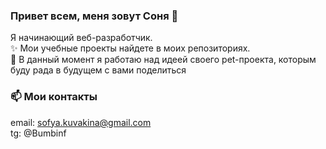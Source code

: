 ### Привет всем, меня зовут Соня 👋

Я начинающий веб-разработчик.<br />
✨ Мои учебные проекты найдете в моих репозиториях.<br />
🔭 В данный момент я работаю над идеей своего pet-проекта, которым буду рада в будущем с вами поделиться<br />

### 📫 Мои контакты
email: sofya.kuvakina@gmail.com<br />
tg: @Bumbinf
